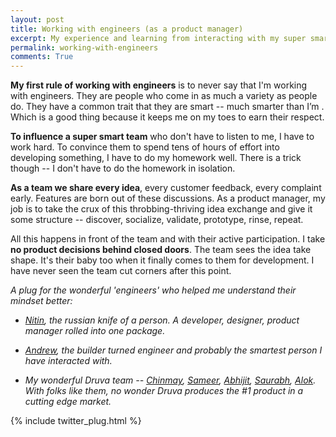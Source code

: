 ```yaml
---
layout: post
title: Working with engineers (as a product manager)
excerpt: My experience and learning from interacting with my super smart team of engineers
permalink: working-with-engineers
comments: True
---
```



**My first rule of working with engineers** is to never say that I'm working with engineers. They are people who come in as much a variety as people do. They have a common trait that they are smart -- much smarter than I’m . Which is a good thing because it keeps me on my toes to earn their respect.

**To influence a super smart team**  who don't have to listen to me, I have to work hard. To convince them to spend tens of hours of effort into developing something, I have to do my homework well. There is a trick though -- I don't have to do the homework in isolation.

**As a team we share every idea**, every customer feedback, every complaint early. Features are born out of these discussions. As a product manager, my job is to take the crux of this throbbing-thriving idea exchange and give it some structure -- discover, socialize, validate, prototype, rinse, repeat.

All this happens in front of the team and with their active participation. I take **no product decisions behind closed doors**. The team sees the idea take shape. It's their baby too when it finally comes to them for development. I have never seen the team cut corners after this point.



<cite> A plug for the wonderful 'engineers' who helped me understand their mindset better:

- *[Nitin](http://twitter.com/nitin_pande), the russian knife of a person. A developer, designer, product manager rolled into one package.*

- *[Andrew](https://www.linkedin.com/pub/andrew-lazarus/9/455/737), the builder turned engineer and probably the smartest person I have interacted with.*

- *My wonderful Druva team -- [Chinmay](http://in.linkedin.com/in/achinmay), [Sameer](http://in.linkedin.com/in/sameertamsekar), [Abhijit](http://in.linkedin.com/in/vaidyaabhijit), [Saurabh](#), [Alok](https://www.linkedin.com/pub/alok-ranjan/7a/677/3b1). With folks like them, no wonder Druva produces the #1 product in a cutting edge market.*
</cite>



{% include twitter_plug.html %}
